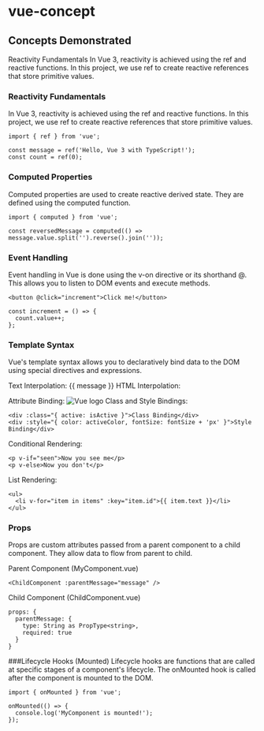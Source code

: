 # vue-concept

## Concepts Demonstrated

Reactivity Fundamentals
In Vue 3, reactivity is achieved using the ref and reactive functions. In this project, we use ref to create reactive references that store primitive values.

### Reactivity Fundamentals

In Vue 3, reactivity is achieved using the ref and reactive functions. In this project, we use ref to create reactive references that store primitive values.

```
import { ref } from 'vue';

const message = ref('Hello, Vue 3 with TypeScript!');
const count = ref(0);
```

### Computed Properties

Computed properties are used to create reactive derived state. They are defined using the computed function.

```
import { computed } from 'vue';

const reversedMessage = computed(() => message.value.split('').reverse().join(''));
```

### Event Handling

Event handling in Vue is done using the v-on directive or its shorthand @. This allows you to listen to DOM events and execute methods.

```
<button @click="increment">Click me!</button>

const increment = () => {
  count.value++;
};
```

### Template Syntax

Vue's template syntax allows you to declaratively bind data to the DOM using special directives and expressions.

Text Interpolation: {{ message }}
HTML Interpolation: <div v-html="rawHtml"></div>
Attribute Binding: <img :src="imageSrc" alt="Vue logo">
Class and Style Bindings:

```
<div :class="{ active: isActive }">Class Binding</div>
<div :style="{ color: activeColor, fontSize: fontSize + 'px' }">Style Binding</div>
```

Conditional Rendering:

```
<p v-if="seen">Now you see me</p>
<p v-else>Now you don't</p>
```

List Rendering:

```
<ul>
  <li v-for="item in items" :key="item.id">{{ item.text }}</li>
</ul>
```

### Props

Props are custom attributes passed from a parent component to a child component. They allow data to flow from parent to child.

Parent Component (MyComponent.vue)

```
<ChildComponent :parentMessage="message" />
```

Child Component (ChildComponent.vue)

```
props: {
  parentMessage: {
    type: String as PropType<string>,
    required: true
  }
}
```

###Lifecycle Hooks (Mounted)
Lifecycle hooks are functions that are called at specific stages of a component's lifecycle. The onMounted hook is called after the component is mounted to the DOM.

```
import { onMounted } from 'vue';

onMounted(() => {
  console.log('MyComponent is mounted!');
});
```
